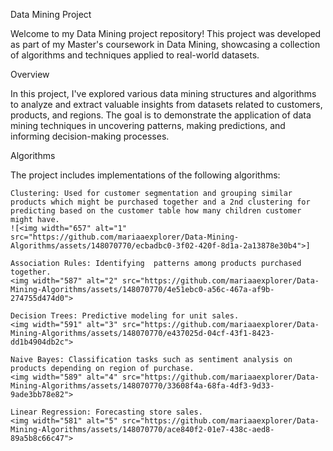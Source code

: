 Data Mining Project

Welcome to my Data Mining project repository! This project was developed as part of my Master's coursework in Data Mining, showcasing a collection of algorithms and techniques applied to real-world datasets.

Overview

In this project, I've explored various data mining structures and algorithms to analyze and extract valuable insights from datasets related to customers, products, and regions. The goal is to demonstrate the application of data mining techniques in uncovering patterns, making predictions, and informing decision-making processes.

Algorithms

The project includes implementations of the following algorithms:

    Clustering: Used for customer segmentation and grouping similar products which might be purchased together and a 2nd clustering for predicting based on the customer table how many children customer might have.
    ![<img width="657" alt="1" src="https://github.com/mariaaexplorer/Data-Mining-Algorithms/assets/148070770/ecbadbc0-3f02-420f-8d1a-2a13878e30b4">]

    Association Rules: Identifying  patterns among products purchased together.
    <img width="587" alt="2" src="https://github.com/mariaaexplorer/Data-Mining-Algorithms/assets/148070770/4e51ebc0-a56c-467a-af9b-274755d474d0">

    Decision Trees: Predictive modeling for unit sales. 
    <img width="591" alt="3" src="https://github.com/mariaaexplorer/Data-Mining-Algorithms/assets/148070770/e437025d-04cf-43f1-8423-dd1b4904db2c">

    Naive Bayes: Classification tasks such as sentiment analysis on products depending on region of purchase.
    <img width="589" alt="4" src="https://github.com/mariaaexplorer/Data-Mining-Algorithms/assets/148070770/33608f4a-68fa-4df3-9d33-9ade3bb78e82">

    Linear Regression: Forecasting store sales.
    <img width="581" alt="5" src="https://github.com/mariaaexplorer/Data-Mining-Algorithms/assets/148070770/ace840f2-01e7-438c-aed8-89a5b8c66c47">


